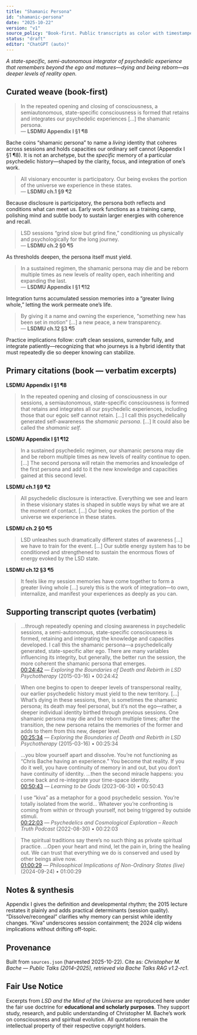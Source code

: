 ```yaml
---
title: "Shamanic Persona"
id: "shamanic-persona"
date: "2025-10-22"
version: "v1"
source_policy: "Book-first. Public transcripts as color with timestamped links."
status: "draft"
editor: "ChatGPT (auto)"
---
```


*A state-specific, semi-autonomous integrator of psychedelic experience that remembers beyond the ego and matures—dying and being reborn—as deeper levels of reality open.*

## Curated weave (book-first)

> In the repeated opening and closing of consciousness, a semiautonomous, state-specific consciousness is formed that retains and integrates our psychedelic experiences […] the shamanic persona.  
> — **LSDMU Appendix I §1 ¶8**

Bache coins “shamanic persona” to name a *living* identity that coheres across sessions and holds capacities our ordinary self cannot (Appendix I §1 ¶8). It is not an archetype, but the *specific* memory of a particular psychedelic history—shaped by the clarity, focus, and integration of one’s work.

> All visionary encounter is participatory. Our being evokes the portion of the universe we experience in these states.  
> — **LSDMU ch.1 §9 ¶2**

Because disclosure is participatory, the persona both reflects and conditions what can meet us. Early work functions as a training camp, polishing mind and subtle body to sustain larger energies with coherence and recall.

> LSD sessions “grind slow but grind fine,” conditioning us physically and psychologically for the long journey.  
> — **LSDMU ch.2 §0 ¶5**

As thresholds deepen, the persona itself must yield.

> In a sustained regimen, the shamanic persona may die and be reborn multiple times as new levels of reality open, each inheriting and expanding the last.  
> — **LSDMU Appendix I §1 ¶12**

Integration turns accumulated session memories into a “greater living whole,” letting the work permeate one’s life.

> By giving it a name and owning the experience, “something new has been set in motion” […] a new peace, a new transparency.  
> — **LSDMU ch.12 §3 ¶5**

Practice implications follow: craft clean sessions, surrender fully, and integrate patiently—recognizing that who journeys is a hybrid identity that must repeatedly die so deeper knowing can stabilize.

## Primary citations (book — verbatim excerpts)

**LSDMU Appendix I §1 ¶8**  
> In the repeated opening and closing of consciousness in our sessions, a semiautonomous, state-specific consciousness is formed that retains and integrates all our psychedelic experiences, including those that our egoic self cannot retain. […] I call this psychedelically generated self-awareness the *shamanic persona*. […] It could also be called the *shamanic self*.

**LSDMU Appendix I §1 ¶12**  
> In a sustained psychedelic regimen, our shamanic persona may die and be reborn multiple times as new levels of reality continue to open. […] The second persona will retain the memories and knowledge of the first persona and add to it the new knowledge and capacities gained at this second level.

**LSDMU ch.1 §9 ¶2**  
> All psychedelic disclosure is interactive. Everything we see and learn in these visionary states is shaped in subtle ways by what we are at the moment of contact. […] Our being evokes the portion of the universe we experience in these states.

**LSDMU ch.2 §0 ¶5**  
> LSD unleashes such dramatically different states of awareness […] we have to train for the event. […] Our subtle energy system has to be conditioned and strengthened to sustain the enormous flows of energy evoked by the LSD state.

**LSDMU ch.12 §3 ¶5**  
> It feels like my session memories have come together to form a greater living whole […] surely this is the work of integration—to own, internalize, and manifest your experiences as deeply as you can.

## Supporting transcript quotes (verbatim)

> …through repeatedly opening and closing awareness in psychedelic sessions, a semi-autonomous, state-specific consciousness is formed, retaining and integrating the knowledge and capacities developed. I call this the shamanic persona—a psychedelically generated, state-specific alter ego. There are many variables influencing its integrity, but generally, the better run the session, the more coherent the shamanic persona that emerges.  
[00:24:42](https://youtu.be/cEsoN2IaGc4?t=1482) — *Exploring the Boundaries of Death and Rebirth in LSD Psychotherapy* (2015-03-16) • 00:24:42

> When one begins to open to deeper levels of transpersonal reality, our earlier psychedelic history must yield to the new territory. […] What’s dying in these sessions, then, is sometimes the shamanic persona; its death may feel personal, but it’s not the ego—rather, a deeper individual identity birthed through previous sessions. One shamanic persona may die and be reborn multiple times; after the transition, the new persona retains the memories of the former and adds to them from this new, deeper level.  
[00:25:34](https://youtu.be/cEsoN2IaGc4?t=1534) — *Exploring the Boundaries of Death and Rebirth in LSD Psychotherapy* (2015-03-16) • 00:25:34

> …you blow yourself apart and dissolve. You’re not functioning as “Chris Bache having an experience.” You become that reality. If you do it well, you have continuity of memory in and out, but you don’t have continuity of identity. …then the second miracle happens: you come back and re-integrate your time-space identity.  
[00:50:43](https://www.inbodiedlife.com/blog/chris-bache) — *Learning to be Gods* (2023-06-30) • 00:50:43

> I use “kiva” as a metaphor for a good psychedelic session. You’re totally isolated from the world… Whatever you’re confronting is coming from within or through yourself, not being triggered by outside stimuli.  
[00:22:03](https://youtu.be/FEQ8ony19sk?t=1323) — *Psychedelics and Cosmological Exploration – Reach Truth Podcast* (2022-08-30) • 00:22:03

> The spiritual traditions say there’s no such thing as private spiritual practice. …Open your heart and mind, let the pain in, bring the healing out. We can trust that everything we do is conserved and used by other beings alive now.  
[01:00:29](https://youtu.be/9jsKPUwwqfQ?t=3629) — *Philosophical Implications of Non-Ordinary States (live)* (2024-09-24) • 01:00:29

## Notes & synthesis
Appendix I gives the definition and developmental rhythm; the 2015 lecture restates it plainly and adds practical determinants (session quality). “Dissolve/recongeal” clarifies why memory can persist while identity changes. “Kiva” underscores session containment; the 2024 clip widens implications without drifting off-topic.

## Provenance
Built from `sources.json` (harvested 2025-10-22). Cite as: *Christopher M. Bache — Public Talks (2014–2025), retrieved via Bache Talks RAG v1.2-rc1*.

## Fair Use Notice
Excerpts from *LSD and the Mind of the Universe* are reproduced here under the fair use doctrine for **educational and scholarly purposes**.
They support study, research, and public understanding of Christopher M. Bache’s work on consciousness and spiritual evolution.
All quotations remain the intellectual property of their respective copyright holders.